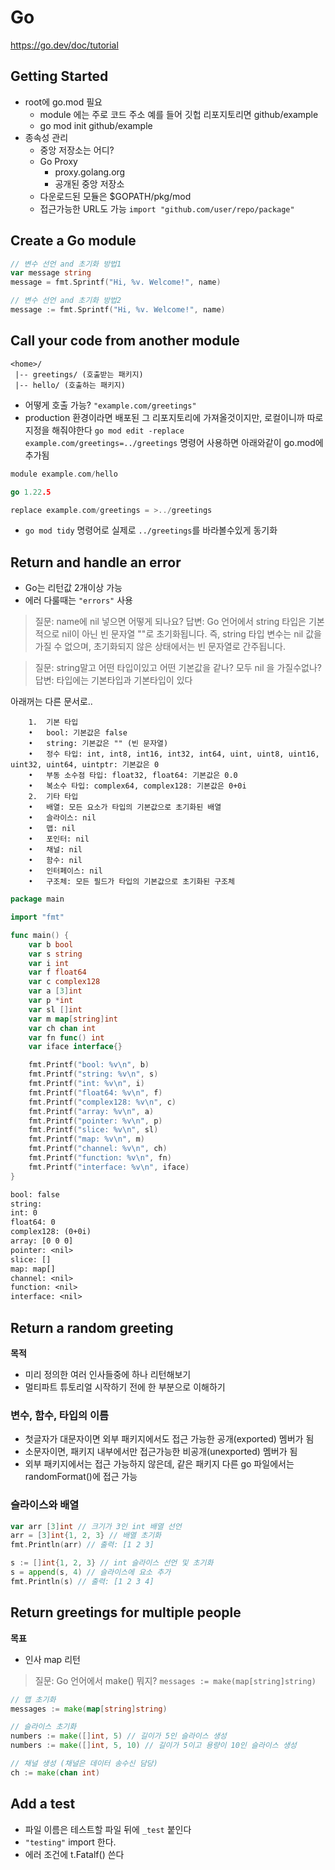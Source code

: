 # Go
https://go.dev/doc/tutorial
## Getting Started

- root에 go.mod 필요
    - module 에는 주로 코드 주소 예를 들어 깃헙 리포지토리면 github/example
    - go mod init github/example
- 종속성 관리
    - 중앙 저장소는 어디?
    - Go Proxy
        - proxy.golang.org
        - 공개된 중앙 저장소
    - 다운로드된 모듈은 $GOPATH/pkg/mod
    - 접근가능한 URL도 가능 `import "github.com/user/repo/package"`

## Create a Go module

```go
// 변수 선언 and 초기화 방법1
var message string
message = fmt.Sprintf("Hi, %v. Welcome!", name)

// 변수 선언 and 초기화 방법2
message := fmt.Sprintf("Hi, %v. Welcome!", name)
```

## Call your code from another module

```
<home>/
 |-- greetings/ (호출받는 패키지)
 |-- hello/ (호출하는 패키지)
```

- 어떻게 호출 가능? `"example.com/greetings"`
- production 환경이라면 배포된 그 리포지토리에 가져올것이지만, 로컬이니까 따로 지정을 해줘야한다
  `go mod edit -replace example.com/greetings=../greetings`
  명령어 사용하면 아래와같이 go.mod에 추가됨

```go
module example.com/hello

go 1.22.5

replace example.com/greetings = >../greetings
```

- `go mod tidy` 명령어로 실제로 `../greetings`를 바라볼수있게 동기화

## Return and handle an error

- Go는 리턴값 2개이상 가능
- 에러 다룰때는 `"errors"` 사용

> 질문: name에 nil 넣으면 어떻게 되나요?
> 답변: Go 언어에서 string 타입은 기본적으로 nil이 아닌 빈 문자열 ""로 초기화됩니다. 즉, string 타입 변수는 nil 값을 가질 수 없으며, 초기화되지 않은 상태에서는 빈 문자열로 간주됩니다.

> 질문: string말고 어떤 타입이있고 어떤 기본값을 같나? 모두 nil 을 가질수없나?
> 답변: 타입에는 기본타입과 기본타입이 있다

아래꺼는 다른 문서로..

```
	1.	기본 타입
	•	bool: 기본값은 false
	•	string: 기본값은 "" (빈 문자열)
	•	정수 타입: int, int8, int16, int32, int64, uint, uint8, uint16, uint32, uint64, uintptr: 기본값은 0
	•	부동 소수점 타입: float32, float64: 기본값은 0.0
	•	복소수 타입: complex64, complex128: 기본값은 0+0i
	2.	기타 타입
	•	배열: 모든 요소가 타입의 기본값으로 초기화된 배열
	•	슬라이스: nil
	•	맵: nil
	•	포인터: nil
	•	채널: nil
	•	함수: nil
	•	인터페이스: nil
	•	구조체: 모든 필드가 타입의 기본값으로 초기화된 구조체
```

```go
package main

import "fmt"

func main() {
	var b bool
	var s string
	var i int
	var f float64
	var c complex128
	var a [3]int
	var p *int
	var sl []int
	var m map[string]int
	var ch chan int
	var fn func() int
	var iface interface{}

	fmt.Printf("bool: %v\n", b)
	fmt.Printf("string: %v\n", s)
	fmt.Printf("int: %v\n", i)
	fmt.Printf("float64: %v\n", f)
	fmt.Printf("complex128: %v\n", c)
	fmt.Printf("array: %v\n", a)
	fmt.Printf("pointer: %v\n", p)
	fmt.Printf("slice: %v\n", sl)
	fmt.Printf("map: %v\n", m)
	fmt.Printf("channel: %v\n", ch)
	fmt.Printf("function: %v\n", fn)
	fmt.Printf("interface: %v\n", iface)
}
```

```txt
bool: false
string: 
int: 0
float64: 0
complex128: (0+0i)
array: [0 0 0]
pointer: <nil>
slice: []
map: map[]
channel: <nil>
function: <nil>
interface: <nil>
```

## Return a random greeting
**목적**
- 미리 정의한 여러 인사들중에 하나 리턴해보기
- 멀티파트 튜토리얼 시작하기 전에 한 부분으로 이해하기

### 변수, 함수, 타입의 이름
- 첫글자가 대문자이면 외부 패키지에서도 접근 가능한 공개(exported) 멤버가 됨
- 소문자이면, 패키지 내부에서만 접근가능한 비공개(unexported) 멤버가 됨
- 외부 패키지에서는 접근 가능하지 않은데, 같은 패키지  다른 go 파일에서는 randomFormat()에 접근 가능

### 슬라이스와 배열
```go
var arr [3]int // 크기가 3인 int 배열 선언
arr = [3]int{1, 2, 3} // 배열 초기화
fmt.Println(arr) // 출력: [1 2 3]

s := []int{1, 2, 3} // int 슬라이스 선언 및 초기화
s = append(s, 4) // 슬라이스에 요소 추가
fmt.Println(s) // 출력: [1 2 3 4]
```

## Return greetings for multiple people
**목표**
- 인사 map 리턴

> 질문: Go 언어에서 make() 뭐지? `messages := make(map[string]string)`

```go
// 맵 초기화
messages := make(map[string]string)

// 슬라이스 초기화
numbers := make([]int, 5) // 길이가 5인 슬라이스 생성
numbers := make([]int, 5, 10) // 길이가 5이고 용량이 10인 슬라이스 생성

// 채널 생성 (채널은 데이터 송수신 담당)
ch := make(chan int)
```

## Add a test
- 파일 이름은 테스트할 파일 뒤에 `_test` 붙인다
- `"testing"` import 한다.
- 에러 조건에 t.Fatalf() 쓴다

